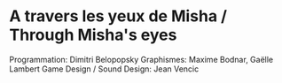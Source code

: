 # A travers les yeux de Misha / Through Misha's eyes


Programmation: Dimitri Belopopsky
Graphismes: Maxime Bodnar, Gaëlle Lambert
Game Design / Sound Design: Jean Vencic


